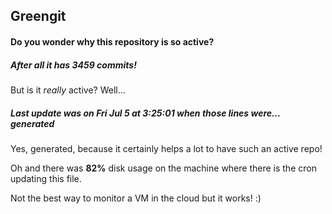 ## Greengit

#### Do you wonder why this repository is so active?

##### After all it has 3459 commits!

But is it *really* active? Well...

##### Last update was on Fri Jul 5 at 3:25:01 when those lines were... generated

Yes, generated, because it certainly helps a lot to have such an active repo!

Oh and there was **82%** disk usage on the machine
where there is the cron updating this file.

Not the best way to monitor a VM in the cloud but it works! :)
